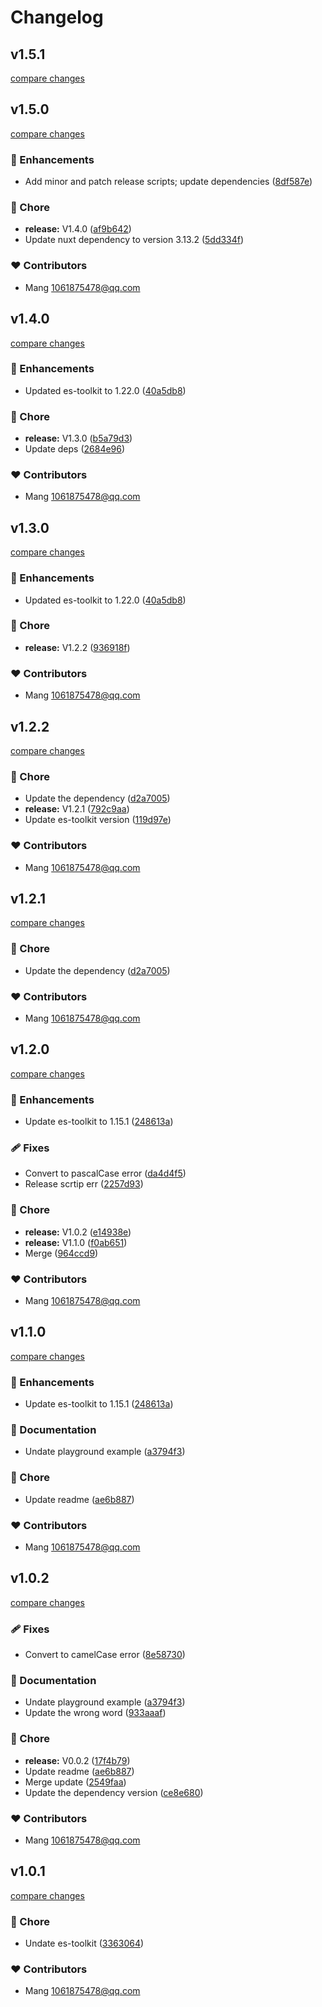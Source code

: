 # Changelog


## v1.5.1

[compare changes](https://github.com/mangmax/nuxt-es-toolkit/compare/v1.5.0...v1.5.1)

## v1.5.0

[compare changes](https://github.com/mangmax/nuxt-es-toolkit/compare/v1.4.0...v1.5.0)

### 🚀 Enhancements

- Add minor and patch release scripts; update dependencies ([8df587e](https://github.com/mangmax/nuxt-es-toolkit/commit/8df587e))

### 🏡 Chore

- **release:** V1.4.0 ([af9b642](https://github.com/mangmax/nuxt-es-toolkit/commit/af9b642))
- Update nuxt dependency to version 3.13.2 ([5dd334f](https://github.com/mangmax/nuxt-es-toolkit/commit/5dd334f))

### ❤️ Contributors

- Mang <1061875478@qq.com>

## v1.4.0

[compare changes](https://github.com/mangmax/nuxt-es-toolkit/compare/v1.3.0...v1.4.0)

### 🚀 Enhancements

- Updated es-toolkit to 1.22.0 ([40a5db8](https://github.com/mangmax/nuxt-es-toolkit/commit/40a5db8))

### 🏡 Chore

- **release:** V1.3.0 ([b5a79d3](https://github.com/mangmax/nuxt-es-toolkit/commit/b5a79d3))
- Update deps ([2684e96](https://github.com/mangmax/nuxt-es-toolkit/commit/2684e96))

### ❤️ Contributors

- Mang <1061875478@qq.com>

## v1.3.0

[compare changes](https://github.com/mangmax/nuxt-es-toolkit/compare/v1.2.2...v1.3.0)

### 🚀 Enhancements

- Updated es-toolkit to 1.22.0 ([40a5db8](https://github.com/mangmax/nuxt-es-toolkit/commit/40a5db8))

### 🏡 Chore

- **release:** V1.2.2 ([936918f](https://github.com/mangmax/nuxt-es-toolkit/commit/936918f))

### ❤️ Contributors

- Mang <1061875478@qq.com>

## v1.2.2

[compare changes](https://github.com/mangmax/nuxt-es-toolkit/compare/v1.2.1...v1.2.2)

### 🏡 Chore

- Update the dependency ([d2a7005](https://github.com/mangmax/nuxt-es-toolkit/commit/d2a7005))
- **release:** V1.2.1 ([792c9aa](https://github.com/mangmax/nuxt-es-toolkit/commit/792c9aa))
- Update es-toolkit version ([119d97e](https://github.com/mangmax/nuxt-es-toolkit/commit/119d97e))

### ❤️ Contributors

- Mang <1061875478@qq.com>

## v1.2.1

[compare changes](https://github.com/mangmax/nuxt-es-toolkit/compare/v1.2.0...v1.2.1)

### 🏡 Chore

- Update the dependency ([d2a7005](https://github.com/mangmax/nuxt-es-toolkit/commit/d2a7005))

### ❤️ Contributors

- Mang <1061875478@qq.com>

## v1.2.0

[compare changes](https://github.com/mangmax/nuxt-es-toolkit/compare/v1.0.2...v1.2.0)

### 🚀 Enhancements

- Update es-toolkit to 1.15.1 ([248613a](https://github.com/mangmax/nuxt-es-toolkit/commit/248613a))

### 🩹 Fixes

- Convert to pascalCase error ([da4d4f5](https://github.com/mangmax/nuxt-es-toolkit/commit/da4d4f5))
- Release scrtip err ([2257d93](https://github.com/mangmax/nuxt-es-toolkit/commit/2257d93))

### 🏡 Chore

- **release:** V1.0.2 ([e14938e](https://github.com/mangmax/nuxt-es-toolkit/commit/e14938e))
- **release:** V1.1.0 ([f0ab651](https://github.com/mangmax/nuxt-es-toolkit/commit/f0ab651))
- Merge ([964ccd9](https://github.com/mangmax/nuxt-es-toolkit/commit/964ccd9))

### ❤️ Contributors

- Mang <1061875478@qq.com>

## v1.1.0

[compare changes](https://github.com/mangmax/nuxt-es-toolkit/compare/v1.0.1...v1.1.0)

### 🚀 Enhancements

- Update es-toolkit to 1.15.1 ([248613a](https://github.com/mangmax/nuxt-es-toolkit/commit/248613a))

### 📖 Documentation

- Undate playground example ([a3794f3](https://github.com/mangmax/nuxt-es-toolkit/commit/a3794f3))

### 🏡 Chore

- Update readme ([ae6b887](https://github.com/mangmax/nuxt-es-toolkit/commit/ae6b887))

### ❤️ Contributors

- Mang <1061875478@qq.com>

## v1.0.2

[compare changes](https://github.com/mangmax/nuxt-es-toolkit/compare/v1.0.1...v1.0.2)

### 🩹 Fixes

- Convert to camelCase error ([8e58730](https://github.com/mangmax/nuxt-es-toolkit/commit/8e58730))

### 📖 Documentation

- Undate playground example ([a3794f3](https://github.com/mangmax/nuxt-es-toolkit/commit/a3794f3))
- Update the wrong word ([933aaaf](https://github.com/mangmax/nuxt-es-toolkit/commit/933aaaf))

### 🏡 Chore

- **release:** V0.0.2 ([17f4b79](https://github.com/mangmax/nuxt-es-toolkit/commit/17f4b79))
- Update readme ([ae6b887](https://github.com/mangmax/nuxt-es-toolkit/commit/ae6b887))
- Merge update ([2549faa](https://github.com/mangmax/nuxt-es-toolkit/commit/2549faa))
- Update the dependency version ([ce8e680](https://github.com/mangmax/nuxt-es-toolkit/commit/ce8e680))

### ❤️ Contributors

- Mang <1061875478@qq.com>

## v1.0.1

[compare changes](https://github.com/mangmax/nuxt-es-toolkit/compare/v0.0.2...v1.0.1)

### 🏡 Chore

- Undate es-toolkit ([3363064](https://github.com/mangmax/nuxt-es-toolkit/commit/3363064))

### ❤️ Contributors

- Mang <1061875478@qq.com>

